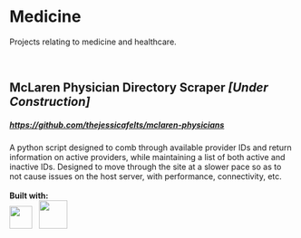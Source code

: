 # **Medicine**

Projects relating to medicine and healthcare.

<br/>

## **McLaren Physician Directory Scraper** *[Under Construction]* <br/>
##### https://github.com/thejessicafelts/mclaren-physicians <br/>
A python script designed to comb through available provider IDs and return information on active providers, while maintaining a list of both active and inactive IDs. Designed to move through the site at a slower pace so as to not cause issues on the host server, with performance, connectivity, etc.<br/><br/>
**Built with:** <br/>
<img src="https://upload.wikimedia.org/wikipedia/commons/thumb/f/f8/Python_logo_and_wordmark.svg/2560px-Python_logo_and_wordmark.svg.png" height="40px"> &nbsp;
<img src="https://miro.medium.com/v2/resize:fit:772/0*oN9jA-Ad3mRlPAYy.png" height="50px" />
